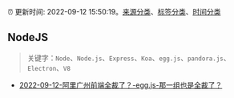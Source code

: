 :alarm_clock: 更新时间: 2022-09-12 15:50:19。[来源分类](../README.md)、[标签分类](../TAGS.md)、[时间分类](../TIMELINE.md)

## NodeJS


> 关键字：`Node`、`Node.js`、`Express`、`Koa`、`egg.js`、`pandora.js`、`Electron`、`V8`



- [2022-09-12-阿里广州前端全裁了？-egg.js-那一组也是全裁了？](https://www.v2ex.com/t/879522) 